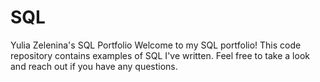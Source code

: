 # SQL
Yulia Zelenina's SQL Portfolio
Welcome to my SQL portfolio! This code repository contains examples of SQL I've written. Feel free to take a look and reach out if you have any questions.
